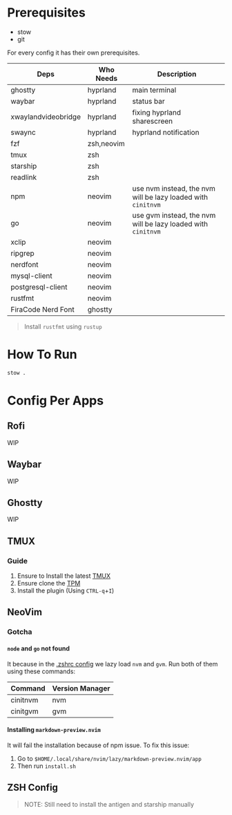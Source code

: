 # Prerequisites

- stow
- git

For every config it has their own prerequisites.

| Deps                | Who Needs  | Description                                                  |
| ------------------- | ---------- | ------------------------------------------------------------ |
| ghostty             | hyprland   | main terminal                                                |
| waybar              | hyprland   | status bar                                                   |
| xwaylandvideobridge | hyprland   | fixing hyprland sharescreen                                  |
| swaync              | hyprland   | hyprland notification                                        |
| fzf                 | zsh,neovim |                                                              |
| tmux                | zsh        |                                                              |
| starship            | zsh        |                                                              |
| readlink            | zsh        |                                                              |
| npm                 | neovim     | use nvm instead, the nvm will be lazy loaded with `cinitnvm` |
| go                  | neovim     | use gvm instead, the nvm will be lazy loaded with `cinitnvm` |
| xclip               | neovim     |                                                              |
| ripgrep             | neovim     |                                                              |
| nerdfont            | neovim     |                                                              |
| mysql-client        | neovim     |                                                              |
| postgresql-client   | neovim     |                                                              |
| rustfmt             | neovim     |                                                              |
| FiraCode Nerd Font  | ghostty    |                                                              |

> Install `rustfmt` using `rustup`

# How To Run

```bash
stow .
```

# Config Per Apps

## Rofi

WIP

## Waybar

WIP

## Ghostty

WIP

## TMUX

### Guide

1. Ensure to Install the latest [TMUX](https://github.com/tmux/tmux/wiki/Installing)
1. Ensure clone the [TPM](https://github.com/tmux-plugins/tpm?tab=readme-ov-file#installation)
1. Install the plugin (Using `CTRL-q`+`I`)

## NeoVim

### Gotcha

#### `node` and `go` not found

It because in the [.zshrc config](#zsh-config) we lazy load `nvm` and `gvm`. Run both of them using these commands:

| Command  | Version Manager |
| -------- | --------------- |
| cinitnvm | nvm             |
| cinitgvm | gvm             |

#### Installing `markdown-preview.nvim`

It will fail the installation because of npm issue. To fix this issue:

1. Go to `$HOME/.local/share/nvim/lazy/markdown-preview.nvim/app`
1. Then run `install.sh`

## ZSH Config

> NOTE:
> Still need to install the antigen and starship manually
